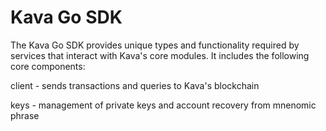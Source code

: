 # Kava Go SDK

The Kava Go SDK provides unique types and functionality required by services that interact with Kava's core modules. It includes the following core components:

client - sends transactions and queries to Kava's blockchain

keys - management of private keys and account recovery from mnenomic phrase  
